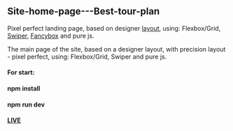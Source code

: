 ## Site-home-page---Best-tour-plan
Pixel perfect landing page, based on designer [layout](https://github.com/AndrewShedov/Landing-page---Photographer-portfolio/tree/main/public/layout), using: Flexbox/Grid, [Swiper](https://swiperjs.com/), [Fancybox](https://fancyapps.com/fancybox/) and pure js.


The main page of the site, based on a designer layout, with precision layout - pixel perfect, using: Flexbox/Grid, Swiper and pure js.


#### For start:
#### npm install
#### npm run dev
#### [LIVE](https://landing-page-photographer-portfolio-andrewshedov.vercel.app)


